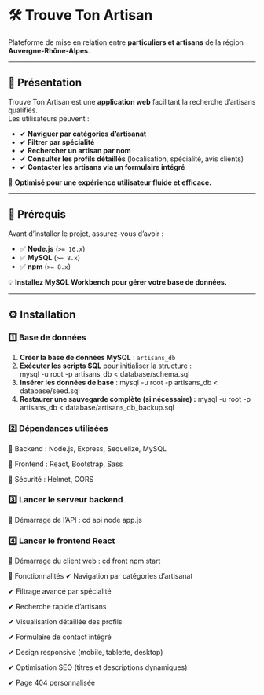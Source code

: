 # 🛠 Trouve Ton Artisan

Plateforme de mise en relation entre **particuliers et artisans** de la région **Auvergne-Rhône-Alpes**.

---

## 📌 Présentation

Trouve Ton Artisan est une **application web** facilitant la recherche d’artisans qualifiés.  
Les utilisateurs peuvent :

- ✔ **Naviguer par catégories d’artisanat**
- ✔ **Filtrer par spécialité**
- ✔ **Rechercher un artisan par nom**
- ✔ **Consulter les profils détaillés** (localisation, spécialité, avis clients)
- ✔ **Contacter les artisans via un formulaire intégré**

🚀 **Optimisé pour une expérience utilisateur fluide et efficace.**

---

## 🔧 Prérequis

Avant d’installer le projet, assurez-vous d’avoir :

- ✅ **Node.js** (`>= 16.x`)
- ✅ **MySQL** (`>= 8.x`)
- ✅ **npm** (`>= 8.x`)

💡 **Installez MySQL Workbench pour gérer votre base de données.**

---

## ⚙ Installation

### 1️⃣ Base de données

1. **Créer la base de données MySQL** : `artisans_db`
2. **Exécuter les scripts SQL** pour initialiser la structure :  
   mysql -u root -p artisans_db < database/schema.sql
3. **Insérer les données de base** :
   mysql -u root -p artisans_db < database/seed.sql
4. **Restaurer une sauvegarde complète (si nécessaire) :**
   mysql -u root -p artisans_db < database/artisans_db_backup.sql

### 2️⃣ Dépendances utilisées

🔹 Backend : Node.js, Express, Sequelize, MySQL

🔹 Frontend : React, Bootstrap, Sass

🔹 Sécurité : Helmet, CORS

### 3️⃣ Lancer le serveur backend

📌 Démarrage de l’API :
cd api
node app.js

### 4️⃣ Lancer le frontend React

📌 Démarrage du client web :
cd front
npm start

🚀 Fonctionnalités
✔ Navigation par catégories d’artisanat

✔ Filtrage avancé par spécialité

✔ Recherche rapide d’artisans

✔ Visualisation détaillée des profils

✔ Formulaire de contact intégré

✔ Design responsive (mobile, tablette, desktop)

✔ Optimisation SEO (titres et descriptions dynamiques)

✔ Page 404 personnalisée
